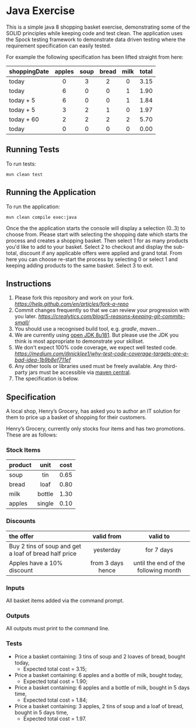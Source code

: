 # Java Exercise

This is a simple java 8 shopping basket exercise, demonstrating some of the SOLID principles while keeping code and test clean. The application uses the Spock 
testing framework to demonstrate data driven testing where the requirement specification can easily tested.

For example the following specification has been lifted straight from here:

|**shoppingDate** | **apples** | **soup** | **bread** | **milk** | **total**    |
|:---             |  :---:     |  :---:   |   :---:   |  :---:   |  :---:       |
|today            | 0          | 3        | 2         | 0        | 3.15         |
|today            | 6          | 0        | 0         | 1        | 1.90         |
|today + 5        | 6          | 0        | 0         | 1        | 1.84         |
|today + 5        | 3          | 2        | 1         | 0        | 1.97         |
|today + 60       | 2          | 2        | 2         | 2        | 5.70         |
|today            | 0          | 0        | 0         | 0        | 0.00         |
        

## Running Tests
To run tests:

```mvn clean test ```

## Running the Application
To run the application:

```mvn clean compile exec:java```

Once the the application starts the console will display a selection (0..3) to choose from.
Please start with selecting the shopping date which starts the process and creates a shopping basket.
Then select 1 for as many products you'd like to add to your basket.
Select 2 to checkout and display the sub-total, discount if any applicable offers were applied and grand total.
From here you can choose re-start the process by selecting 0 or select 1 and keeping adding products to the same basket.
Select 3 to exit. 



## Instructions
  1. Please fork this repository and work on your fork.
     _https://help.github.com/en/articles/fork-a-repo_
  2. Commit changes frequently so that we can review your progression with you later.
     _https://crealytics.com/blog/5-reasons-keeping-git-commits-small/_
  3. You should use a recognised build tool, e.g. _gradle_, _maven_...
  4. We are currently using [open JDK 8u181](https://cdn.azul.com/zulu/bin/zulu8.31.0.1-jdk8.0.181-win_x64.msi). But please use the JDK you think is most appropriate to demonstrate your skillset. 
  5. We don't expect 100% code coverage, we expect well tested code.
     _https://medium.com/@nicklee1/why-test-code-coverage-targets-are-a-bad-idea-1b9b8ef711ef_
  6. Any other tools or libraries used must be freely available. Any third-party jars must be accessible via [maven central](https://mvnrepository.com/repos/central).
  7. The specification is below.
  
## Specification

A local shop, Henry’s Grocery, has asked you to author an IT solution for them to price up a basket of shopping for their customers.

Henry’s Grocery, currently only stocks four items and has two promotions. These are as follows:

### Stock Items
        
|  **product** | **unit**   | **cost** |
| :---  | :---: | :---: |
|  soup    | tin    | 0.65 |
|  bread   | loaf   | 0.80 |
|  milk    | bottle | 1.30 |
|  apples  | single | 0.10 |

### Discounts
 
| **the offer**| **valid from** | **valid to** | 
| :---     | :---: | :---: |    
| Buy 2 tins of soup and get a loaf of bread half price | yesterday | for 7 days |
| Apples have a 10% discount | from 3 days hence | until the end of the following month |

### Inputs
 All basket items added via the command prompt.

### Outputs
All outputs must print to the command line.
     
### Tests
   - Price a basket containing: 3 tins of soup and 2 loaves of bread, bought today, 
     - Expected total cost = 3.15;
   - Price a basket containing: 6 apples and a bottle of milk, bought today, 
     - Expected total cost = 1.90;
   - Price a basket containing: 6 apples and a bottle of milk, bought in 5 days time,
     - Expected total cost = 1.84;
   - Price a basket containing: 3 apples, 2 tins of soup and a loaf of bread, bought in 5 days time,
     - Expected total cost = 1.97.
 
 
